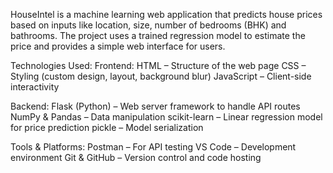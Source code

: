 HouseIntel is a machine learning web application that predicts house prices based on inputs like location, size, number of bedrooms (BHK) and bathrooms. The project uses a trained regression model to estimate the price and provides a simple web interface for users.

Technologies Used:
Frontend:
HTML – Structure of the web page
CSS – Styling (custom design, layout, background blur)
JavaScript – Client-side interactivity

Backend:
Flask (Python) – Web server framework to handle API routes
NumPy & Pandas – Data manipulation
scikit-learn – Linear regression model for price prediction
pickle – Model serialization

Tools & Platforms:
Postman – For API testing
VS Code – Development environment
Git & GitHub – Version control and code hosting
